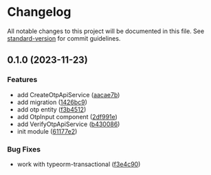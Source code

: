 # Changelog

All notable changes to this project will be documented in this file. See [standard-version](https://github.com/conventional-changelog/standard-version) for commit guidelines.

## 0.1.0 (2023-11-23)

### Features

- add CreateOtpApiService ([aacae7b](https://github.com/RoxaVN/roxavn/commit/aacae7b0820e51c7f4a67fc8f3e2ca90e6681ab4))
- add migration ([1426bc9](https://github.com/RoxaVN/roxavn/commit/1426bc9796b9fe6806417002fddf4639ab37332f))
- add otp entity ([f3b4512](https://github.com/RoxaVN/roxavn/commit/f3b4512411c4b3300e98d293a3894209f5de51b5))
- add OtpInput component ([2df991e](https://github.com/RoxaVN/roxavn/commit/2df991ea213bb39a8fc8ec1e3873f461d6feb2b1))
- add VerifyOtpApiService ([b430086](https://github.com/RoxaVN/roxavn/commit/b4300862dfc58cc77f7ac4bc1bd8e6bee4c817c8))
- init module ([61177e2](https://github.com/RoxaVN/roxavn/commit/61177e28b8b1b8b28b3e249f0c360276eaf6b9b9))

### Bug Fixes

- work with typeorm-transactional ([f3e4c90](https://github.com/RoxaVN/roxavn/commit/f3e4c9039d1013a80b0732cc2e9838de2a12974c))
